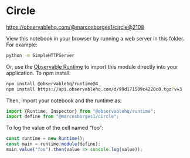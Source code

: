 # Circle

https://observablehq.com/@marcosborges1/circle@2108

View this notebook in your browser by running a web server in this folder. For
example:

~~~sh
python -m SimpleHTTPServer
~~~

Or, use the [Observable Runtime](https://github.com/observablehq/runtime) to
import this module directly into your application. To npm install:

~~~sh
npm install @observablehq/runtime@4
npm install https://api.observablehq.com/d/99d171509c4220c0.tgz?v=3
~~~

Then, import your notebook and the runtime as:

~~~js
import {Runtime, Inspector} from "@observablehq/runtime";
import define from "@marcosborges1/circle";
~~~

To log the value of the cell named “foo”:

~~~js
const runtime = new Runtime();
const main = runtime.module(define);
main.value("foo").then(value => console.log(value));
~~~

